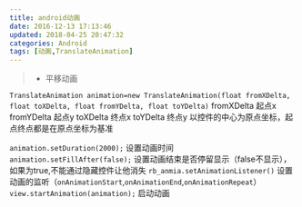 ```yaml
---
title: android动画
date: 2016-12-13 17:13:46
updated: 2018-04-25 20:47:32categories: Android
tags: [动画,TranslateAnimation]
---
```

>* 平移动画 

`TranslateAnimation animation=new TranslateAnimation(float fromXDelta, float toXDelta, float fromYDelta, float toYDelta)`
fromXDelta 起点x
fromYDelta 起点y
toXDelta 终点x
toYDelta 终点y
以控件的中心为原点坐标，起点终点都是在原点坐标为基准

`animation.setDuration(2000);` 设置动画时间
`animation.setFillAfter(false);` 设置动画结束是否停留显示（false不显示），如果为true,不能通过隐藏控件让他消失
`rb_anmia.setAnimationListener()` 设置动画的监听（`onAnimationStart`,`onAnimationEnd`,`onAnimationRepeat`）
`view.startAnimation(animation);` 启动动画




